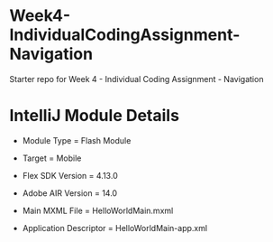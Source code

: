 Week4-IndividualCodingAssignment-Navigation
===========================================

Starter repo for Week 4 - Individual Coding Assignment - Navigation

IntelliJ Module Details
=======================

* Module Type = Flash Module
* Target = Mobile
* Flex SDK Version = 4.13.0
* Adobe AIR Version = 14.0

* Main MXML File = HelloWorldMain.mxml
* Application Descriptor = HelloWorldMain-app.xml
